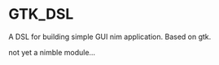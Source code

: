 # GTK_DSL

A DSL for building simple GUI nim application.
Based on gtk.

not yet a nimble module...
